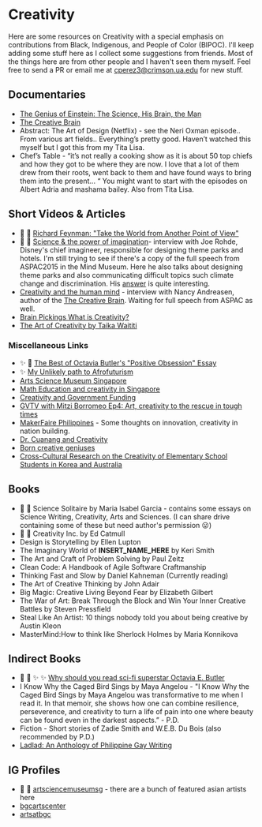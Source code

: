 # Creativity

Here are some resources on Creativity with a special emphasis on contributions from Black, Indigenous, and People of Color (BIPOC). 
I'll keep adding some stuff here as I collect some suggestions from friends. Most of the things here are from other people and I haven't seen them myself. 
Feel free to send a PR or email me at <cperez3@crimson.ua.edu> for new stuff.
 

## Documentaries

* [The Genius of Einstein: The Science, His Brain, the Man](https://www.youtube.com/watch?v=DPPnrDdNoUU)
* [The Creative Brain](https://www.youtube.com/watch?v=5gSmcL1CJMQ) 
* Abstract: The Art of Design (Netflix) - see the Neri Oxman episode.. From various art fields.. Everything’s pretty good. Haven’t watched this myself but I got this from my Tita Lisa. 
* Chef’s Table - “it’s not really a cooking show as it is about 50 top chiefs and how they got to be where they are now. I love that a lot of them  drew from their roots, went back to them and have found ways to bring them into the present... “ You might want to start with the episodes on Albert Adria and mashama bailey. Also from Tita Lisa.

## Short Videos & Articles

* 🔴 :red_circle: [Richard Feynman: "Take the World from Another Point of View"](https://www.youtube.com/watch?v=Yq3Uursli4I)
* 🔴 :red_circle: [Science & the power of imagination](https://youtu.be/g6UK6U_Icw8)- interview with Joe Rohde, Disney's chief imagineer, responsible for designing theme parks and hotels. I'm still trying to see if there's a copy of the full speech from ASPAC2015 in the Mind Museum. Here he also talks about designing theme parks and also communicating difficult topics such climate change and discrimination. His [answer](https://youtu.be/g6UK6U_Icw8?t=301) is quite interesting. 
* [Creativity and the human mind](https://youtu.be/aGVokdcs9n0) - interview with Nancy Andreasen, author of the [The Creative Brain](https://www.amazon.co.uk/CREATIVE-BRAIN-Science-Nancy-Andreasen/dp/0452287812). Waiting for full speech from ASPAC as well.
* [Brain Pickings What is Creativity?](https://www.brainpickings.org/2013/09/06/what-is-creativity/)
* [The Art of Creativity by Taika Waititi](https://www.youtube.com/watch?v=pL71KhNmnls)

### Miscellaneous Links 

* :sparkles: :red_circle:  [The Best of Octavia Butler's "Positive Obsession" Essay](https://elbaflamenco.com/2017/05/21/the-best-of-octavia-butlers-positive-obsession-essay/)
* :sparkles: [My Unlikely path to Afrofuturism](https://southwritlarge.com/articles/my-unlikely-path-to-afrofuturismhttps://southwritlarge.com/articles/my-unlikely-path-to-afrofuturism/) 
* [Arts Science Museum Singapore](https://www.marinabaysands.com/museum.html)
* [Math Education and creativity in Singapore](http://www.oecd.org/education/ceri/04%20Ridzuan_Singapore.pdf)
* [Creativity and Government Funding](https://unctad.org/en/PublicationsLibrary/ditcted2017d4_en.pdf)
* [GVTV with Mitzi Borromeo Ep4: Art, creativity to the rescue in tough times](https://youtu.be/cb-6PhTdxrA)
* [MakerFaire Philippines](https://www.interaksyon.com/lifestyle/2017/06/07/77426/makers-fair-and-arts-fest-mark-bgcs-independence-day-weekend-fete/) - Some thoughts on innovation, creativity in nation building. 
* [Dr. Cuanang and Creativity](https://thelasallian.com/2020/03/11/murals-of-the-mind-the-many-lives-of-dr-joven-cuanang/)
* [Born creative geniuses](https://www.google.com/amp/s/opinion.inquirer.net/122023/born-creative-geniuses/amp)
* [Cross-Cultural Research on the Creativity of Elementary School Students in Korea and Australia](https://files.eric.ed.gov/fulltext/EJ1118727.pdf)

## Books 

* 🔴 :red_circle: Science Solitaire by Maria Isabel Garcia - contains some essays on Science Writing, Creativity, Arts and Sciences. (I can share drive containing some of these but need author's permission :stuck_out_tongue:) 
* 🔴 :red_circle: Creativity Inc. by Ed Catmull 
* Design is Storytelling by Ellen Lupton 
* The Imaginary World of ____INSERT_NAME_HERE____ by Keri Smith
* The Art and Craft of Problem Solving by Paul Zeitz
* Clean Code: A Handbook of Agile Software Craftmanship 
* Thinking Fast and Slow by Daniel Kahneman (Currently reading)
* The Art of Creative Thinking by John Adair 
* Big Magic: Creative Living Beyond Fear by Elizabeth Gilbert
* The War of Art: Break Through the Block and Win Your Inner Creative Battles by Steven Pressfield
* Steal Like An Artist: 10 things nobody told you about being creative by Austin Kleon
* MasterMind:How to think like Sherlock Holmes by Maria Konnikova
 
## Indirect Books

* :red_circle: :red_circle: :sparkles: :sparkles: [Why should you read sci-fi superstar Octavia E. Butler](https://www.youtube.com/watch?v=X6YI8lsjJJA&t=86s)
* I Know Why the Caged Bird Sings by Maya Angelou - "I Know Why the Caged Bird Sings by Maya Angelou was transformative to me when I read it. In that memoir, she shows how one can combine resilience, perseverence, and creativity to turn a life of pain into one where beauty can be found even in the darkest aspects.” - P.D. 
* Fiction - Short stories of Zadie Smith and W.E.B. Du Bois (also recommended by P.D.)
* [Ladlad: An Anthology of Philippine Gay Writing](https://play.google.com/books/reader?id=1zWWDwAAQBAJ&hl=en&pg=GBS.PT18.w.0.0.232)


## IG Profiles 
* 🔴 :red_circle: [artsciencemuseumsg](https://www.instagram.com/artsciencemuseumsg/?hl=en) - there are a bunch of featured asian artists here 
* [bgcartscenter](https://www.instagram.com/bgcartscenter/?hl=en)
* [artsatbgc](https://www.instagram.com/artsatbgc/?hl=en)

